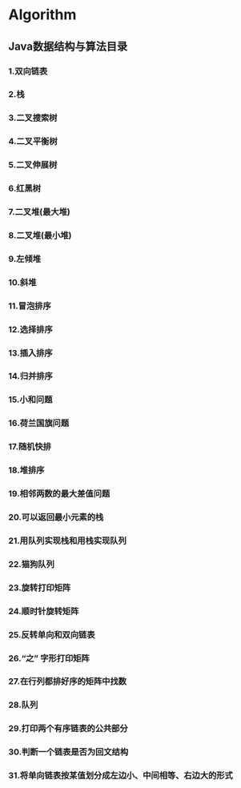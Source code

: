 # Algorithm
## Java数据结构与算法目录
### 1.双向链表
### 2.栈
### 3.二叉搜索树
### 4.二叉平衡树
### 5.二叉伸展树
### 6.红黑树
### 7.二叉堆(最大堆)
### 8.二叉堆(最小堆)
### 9.左倾堆
### 10.斜堆  
### 11.冒泡排序
### 12.选择排序
### 13.插入排序
### 14.归并排序
### 15.小和问题
### 16.荷兰国旗问题
### 17.随机快排
### 18.堆排序
### 19.相邻两数的最大差值问题
### 20.可以返回最小元素的栈
### 21.用队列实现栈和用栈实现队列
### 22.猫狗队列
### 23.旋转打印矩阵
### 24.顺时针旋转矩阵
### 25.反转单向和双向链表
### 26.“之” 字形打印矩阵
### 27.在行列都排好序的矩阵中找数
### 28.队列
### 29.打印两个有序链表的公共部分
### 30.判断一个链表是否为回文结构
### 31.将单向链表按某值划分成左边小、中间相等、右边大的形式

